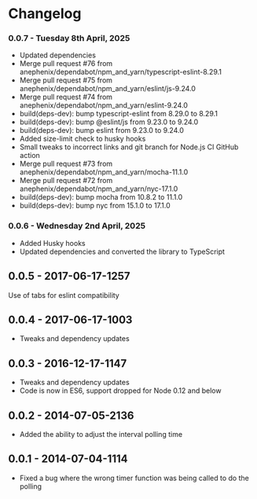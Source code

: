 Changelog
===
### 0.0.7 - Tuesday 8th April, 2025

- Updated dependencies
- Merge pull request #76 from anephenix/dependabot/npm_and_yarn/typescript-eslint-8.29.1
- Merge pull request #75 from anephenix/dependabot/npm_and_yarn/eslint/js-9.24.0
- Merge pull request #74 from anephenix/dependabot/npm_and_yarn/eslint-9.24.0
- build(deps-dev): bump typescript-eslint from 8.29.0 to 8.29.1
- build(deps-dev): bump @eslint/js from 9.23.0 to 9.24.0
- build(deps-dev): bump eslint from 9.23.0 to 9.24.0
- Added size-limit check to husky hooks
- Small tweaks to incorrect links and git branch for Node.js CI GitHub action
- Merge pull request #73 from anephenix/dependabot/npm_and_yarn/mocha-11.1.0
- Merge pull request #72 from anephenix/dependabot/npm_and_yarn/nyc-17.1.0
- build(deps-dev): bump mocha from 10.8.2 to 11.1.0
- build(deps-dev): bump nyc from 15.1.0 to 17.1.0

### 0.0.6 - Wednesday 2nd April, 2025

- Added Husky hooks
- Updated dependencies and converted the library to TypeScript


0.0.5 - 2017-06-17-1257
-----------------------

Use of tabs for eslint compatibility

0.0.4 - 2017-06-17-1003
-----------------------

- Tweaks and dependency updates

0.0.3 - 2016-12-17-1147
-----------------------

- Tweaks and dependency updates
- Code is now in ES6, support dropped for Node 0.12 and below

0.0.2 - 2014-07-05-2136
-----------------------

- Added the ability to adjust the interval polling time

0.0.1 - 2014-07-04-1114
-----------------------

- Fixed a bug where the wrong timer function was being called to do the polling
